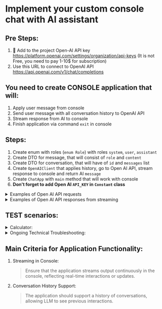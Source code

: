 # Implement your custom console chat with AI assistant

## Pre Steps:
1. 🔑 Add to the project Open-AI API key https://platform.openai.com/settings/organization/api-keys (It is not Free, you
   need to pay 1-10$ for subscription)
2. Use this URL to connect to OpenAI API https://api.openai.com/v1/chat/completions

## You need to create CONSOLE application that will:
1. Apply user message from console
2. Send user message with all conversation history to OpenAI API
3. Stream response from AI to console
4. Finish application via command `exit` in console

## Steps:
1. Create enum with roles (`enum Role`) with roles `system`, `user`, `assistant`
2. Create DTO for message, that will consist of `role` and `content`
3. Create DTO for conversation, that will have of `id` and `messages` list
4. Create `OpenAIClient` that applies history, go to Open AI API, stream response to console and return
   AI `message`
5. Create `ChatApp` with `main` method that will work with console
6. **Don't forget to add Open AI `API_KEY` in `Constant` class**

<details> 
<summary>Examples of Open AI API requests</summary>

**Only required fields in request body:**
```json
{
  "model": "gpt-4o-mini",
  "messages": [
    {
      "role": "system",
      "content": "You are a helpful assistant."
    },
    {
      "role": "user",
      "content": "What is the capital of France?"
    }
  ]
}
```
**Example with optional fields in request body**
```json
{
  "model": "gpt-4o-mini",
  "messages": [
    {
      "role": "system",
      "content": "You are a helpful assistant."
    },
    {
      "role": "user",
      "content": "What is the capital of France?"
    }
  ],
  "temperature": 0.7,
  "max_tokens": 100,
  "top_p": 1,
  "frequency_penalty": 0,
  "presence_penalty": 0,
  "stream": true
}
```
Full request:
```
POST https://api.openai.com/v1/chat/completions
Authorization: Bearer YOUR_API_KEY
Content-Type: application/json

{
  "model": "gpt-4",
  "messages": [
    {
      "role": "system",
      "content": "You are a helpful assistant."
    },
    {
      "role": "user",
      "content": "What is the capital of France?"
    }
  ],
  "stream": true
}

```

</details> 

<details> 
<summary>Examples of Open AI API responses from streaming</summary>

<b>Pay attention that it starts from 'data: ' (it has 6 chars and then content)</b>

```
data: {
  "id": "chatcmpl-7nZC2pX5L4hq7Uj8FjldjGmc",
  "object": "chat.completion.chunk",
  "created": 1677652280,
  "model": "gpt-4",
  "choices": [
    {
      "delta": {
        "role": "assistant"
      },
      "index": 0,
      "finish_reason": null
    }
  ]
}
```

```
data: {
  "id": "chatcmpl-7nZC2pX5L4hq7Uj8FjldjGmc",
  "object": "chat.completion.chunk",
  "created": 1677652281,
  "model": "gpt-4",
  "choices": [
    {
      "delta": {
        "content": "Hello"
      },
      "index": 0,
      "finish_reason": null
    }
  ]
}
```

```
data: {
  "id": "chatcmpl-7nZC2pX5L4hq7Uj8FjldjGmc",
  "object": "chat.completion.chunk",
  "created": 1677652282,
  "model": "gpt-4",
  "choices": [
    {
      "delta": {
        "content": "!"
      },
      "index": 0,
      "finish_reason": null
    }
  ]
}
```

When streaming is finished it returns `[DONE]`
```
data: [DONE]
```
</details> 

## TEST scenarios:
<details> 
<summary>Calculator:</summary>

- Prompt:
  ```
  You are a calculator. Your role is to perform mathematical computations and output the result as a number. Do NOT include any words, explanations, or units in your responses. Only provide the numeric result of the calculation.
  ```
- Scenario:
    ```
  Hi, what can u do?
  ```
  ~ '0'. Or 'Hi, I'm calculator and I can...'
    ```
  3*8
  ```
  ~ 24
    ```
  /2
  ```
  ~ 12
    ```
  -3
  ```
  ~ 9
    ```
  ^2
  ```
  ~ 81
</details> 

<details> 
<summary>Ongoing Technical Troubleshooting:</summary>

- Prompt:
  ```
  You are a Python expert and troubleshooting specialist. Your role is to assist in diagnosing and resolving technical issues related to Python programming. Provide clear, concise, and step-by-step solutions, ensuring the user understands the reasoning behind each step. When applicable, include example code, best practices, or alternative approaches. If the issue involves debugging, highlight the root cause and suggest efficient ways to fix or optimize the code. Always prioritize clarity, accuracy, and actionable advice.
  ```
- Scenario:
  ```
  Hi, what can u do?
  ```
  ~ Hi! I specialize in assisting with Python programming issues. Here's how I can help...
    ```
  I'm getting an error while running my Python script.
  ```
  ~ ... What’s the error message?
    ```
  'ModuleNotFoundError: No module named requests'.
  ```
  ~ This means the 'requests' library isn’t installed. You can install it by running `pip install requests`...
    ```
  I tried that, but now it says 'Permission denied'.
  ```
  ~ It seems you might not have the necessary permissions. Try using `sudo pip install` requests or run the command in a virtual environment.
    ```
  I set up the virtual environment, and now it works. But another error came up: 'ConnectionError'.
  ```
  ~ The 'ConnectionError' suggests an issue with your internet or the URL you’re trying to access...
</details> 

## Main Criteria for Application Functionality:
1. Streaming in Console:
   > Ensure that the application streams output continuously in the console, reflecting real-time interactions or updates.

2. Conversation History Support:
   > The application should support a history of conversations, allowing LLM to see previous interactions.
   
